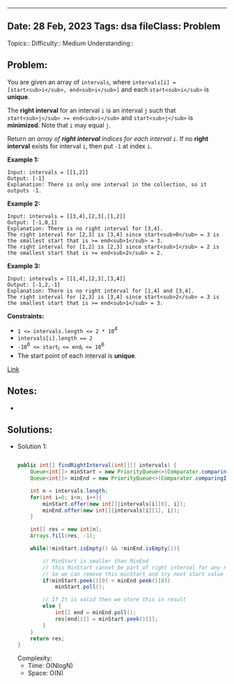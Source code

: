 
---
Date: 28 Feb, 2023
Tags: dsa
fileClass: Problem
---
Topics:: 
Difficulty::  Medium
Understanding:: 
## Problem: 
You are given an array of `intervals`, where `intervals[i] = [start<sub>i</sub>, end<sub>i</sub>]` and each `start<sub>i</sub>` is **unique**.

The **right interval** for an interval `i` is an interval `j` such that `start<sub>j</sub> >= end<sub>i</sub>` and `start<sub>j</sub>` is **minimized**. Note that `i` may equal `j`.

Return _an array of **right interval** indices for each interval `i`_. If no **right interval** exists for interval `i`, then put `-1` at index `i`.

**Example 1:**

	Input: intervals = [[1,2]]
	Output: [-1]
	Explanation: There is only one interval in the collection, so it outputs -1.

**Example 2:**

	Input: intervals = [[3,4],[2,3],[1,2]]
	Output: [-1,0,1]
	Explanation: There is no right interval for [3,4].
	The right interval for [2,3] is [3,4] since start<sub>0</sub> = 3 is the smallest start that is >= end<sub>1</sub> = 3.
	The right interval for [1,2] is [2,3] since start<sub>1</sub> = 2 is the smallest start that is >= end<sub>2</sub> = 2.

**Example 3:**

	Input: intervals = [[1,4],[2,3],[3,4]]
	Output: [-1,2,-1]
	Explanation: There is no right interval for [1,4] and [3,4].
	The right interval for [2,3] is [3,4] since start<sub>2</sub> = 3 is the smallest start that is >= end<sub>1</sub> = 3.

**Constraints:**

- `1 <= intervals.length <= 2 * 10`<sup>4</sup>
- `intervals[i].length == 2`
- `-10`<sup>6</sup>` <= start`<sub>i</sub>` <= end`<sub>i</sub>` <= 10`<sup>6</sup>
- The start point of each interval is **unique**.

[Link]( https://leetcode.com/problems/find-right-interval/)

## Notes: 
- 

## Solutions: 

- Solution 1: 
	```java

    public int[] findRightInterval(int[][] intervals) {
        Queue<int[]> minStart = new PriorityQueue<>(Comparator.comparingInt(a->a[0]));
        Queue<int[]> minEnd = new PriorityQueue<>(Comparator.comparingInt(a->a[0]));

        int n = intervals.length;
        for(int i=0; i<n; i++){
            minStart.offer(new int[]{intervals[i][0], i});
            minEnd.offer(new int[]{intervals[i][1], i});
        }

        int[] res = new int[n];
        Arrays.fill(res, -1);

        while(!minStart.isEmpty() && !minEnd.isEmpty()){

            // MinStart is smaller than MinEnd
            // this MinStart cannot be part of right interval for any remaing minEnd
            // So we can remove this minStart and try next start value
            if(minStart.peek()[0] < minEnd.peek()[0])
                minStart.poll();

            // If It is valid then we store this in result 
            else {
                int[] end = minEnd.poll();
                res[end[1]] = minStart.peek()[1]; 
            }      
        }
        return res;
    }
	
	```
	Complexity: 
	- Time: O(NlogN)
	- Space: O(N)

